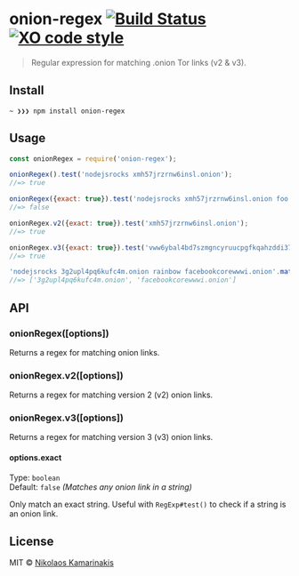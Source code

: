 # onion-regex [![Build Status](https://travis-ci.org/k4m4/onion-regex.svg?branch=master)](https://travis-ci.org/k4m4/onion-regex) [![XO code style](https://img.shields.io/badge/code_style-XO-5ed9c7.svg)](https://github.com/xojs/xo)

> Regular expression for matching .onion Tor links (v2 & v3).


## Install

```
~ ❯❯❯ npm install onion-regex
```


## Usage

```js
const onionRegex = require('onion-regex');

onionRegex().test('nodejsrocks xmh57jrzrnw6insl.onion');
//=> true

onionRegex({exact: true}).test('nodejsrocks xmh57jrzrnw6insl.onion foo');
//=> false

onionRegex.v2({exact: true}).test('xmh57jrzrnw6insl.onion');
//=> true

onionRegex.v3({exact: true}).test('vww6ybal4bd7szmgncyruucpgfkqahzddi37ktceo3ah7ngmcopnpyyd.onion');
//=> true

'nodejsrocks 3g2upl4pq6kufc4m.onion rainbow facebookcorewwwi.onion'.match(onionRegex());
//=> ['3g2upl4pq6kufc4m.onion', 'facebookcorewwwi.onion']
```


## API

### onionRegex([options])

Returns a regex for matching onion links.

### onionRegex.v2([options])

Returns a regex for matching version 2 (v2) onion links.

### onionRegex.v3([options])

Returns a regex for matching version 3 (v3) onion links.

#### options.exact

Type: `boolean`<br>
Default: `false` *(Matches any onion link in a string)*

Only match an exact string. Useful with `RegExp#test()` to check if a string is an onion link.


## License

MIT © [Nikolaos Kamarinakis](https://nikolaskama.me)